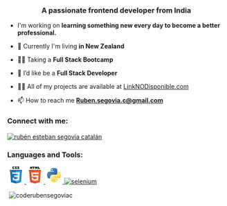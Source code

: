 <h3 align="center">A passionate frontend developer from India</h3>

- I'm working on **learning something new every day to become a better professional.**

- 🌱 Currently I'm living **in New Zealand**

- 👨‍💻 Taking a **Full Stack Bootcamp**

- 🤝 I’d like be a **Full Stack Developer**

- 👨‍💻 All of my projects are available at [LinkNODisponible.com](LinkNODisponible.com)

- 📫 How to reach me **Ruben.segovia.c@gmail.com**

<h3 align="left">Connect with me:</h3>
<p align="left">
<a href="https://linkedin.com/in/rubén esteban segovia catalán" target="blank"><img align="center" src="https://raw.githubusercontent.com/rahuldkjain/github-profile-readme-generator/master/src/images/icons/Social/linked-in-alt.svg" alt="rubén esteban segovia catalán" height="30" width="40" /></a>
</p>

<h3 align="left">Languages and Tools:</h3>
<p align="left"> <a href="https://www.w3schools.com/css/" target="_blank" rel="noreferrer"> <img src="https://raw.githubusercontent.com/devicons/devicon/master/icons/css3/css3-original-wordmark.svg" alt="css3" width="40" height="40"/> </a> <a href="https://www.w3.org/html/" target="_blank" rel="noreferrer"> <img src="https://raw.githubusercontent.com/devicons/devicon/master/icons/html5/html5-original-wordmark.svg" alt="html5" width="40" height="40"/> </a> <a href="https://www.python.org" target="_blank" rel="noreferrer"> <img src="https://raw.githubusercontent.com/devicons/devicon/master/icons/python/python-original.svg" alt="python" width="40" height="40"/> </a> <a href="https://www.selenium.dev" target="_blank" rel="noreferrer"> <img src="https://raw.githubusercontent.com/detain/svg-logos/780f25886640cef088af994181646db2f6b1a3f8/svg/selenium-logo.svg" alt="selenium" width="40" height="40"/> </a> </p>

<p>&nbsp;<img align="center" src="https://github-readme-stats.vercel.app/api?username=coderubensegoviac&show_icons=true&locale=en" alt="coderubensegoviac" /></p>
